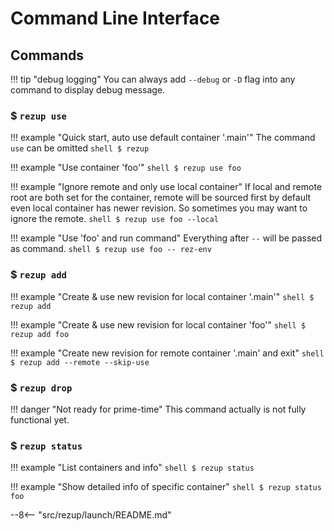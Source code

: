 
# Command Line Interface

## Commands

!!! tip "debug logging"
    You can always add `--debug` or `-D` flag into any command to display debug message.

### $ `rezup use`

!!! example "Quick start, auto use default container '.main'"
    The command `use` can be omitted
    ```shell
    $ rezup
    ```

!!! example "Use container 'foo'"
    ```shell
    $ rezup use foo
    ```

!!! example "Ignore remote and only use local container"
    If local and remote root are both set for the container, remote will be sourced first by default even local container has newer revision. So sometimes you may want to ignore the remote.
    ```shell
    $ rezup use foo --local
    ```

!!! example "Use 'foo' and run command"
    Everything after `--` will be passed as command.
    ```shell
    $ rezup use foo -- rez-env
    ```

### $ `rezup add`

!!! example "Create & use new revision for local container '.main'"
    ```shell
    $ rezup add
    ```

!!! example "Create & use new revision for local container 'foo'"
    ```shell
    $ rezup add foo
    ```

!!! example "Create new revision for remote container '.main' and exit"
    ```shell
    $ rezup add --remote --skip-use
    ```

### $ `rezup drop`

!!! danger "Not ready for prime-time"
    This command actually is not fully functional yet.

### $ `rezup status`

!!! example "List containers and info"
    ```shell
    $ rezup status
    ```

!!! example "Show detailed info of specific container"
    ```shell
    $ rezup status foo
    ```

--8<-- "src/rezup/launch/README.md"
